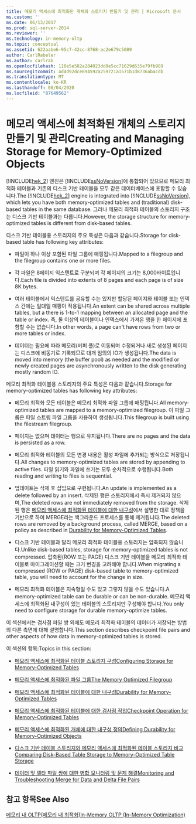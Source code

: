 ```yaml
---
title: 메모리 액세스에 최적화된 개체의 스토리지 만들기 및 관리 | Microsoft 문서
ms.custom: ''
ms.date: 06/13/2017
ms.prod: sql-server-2014
ms.reviewer: ''
ms.technology: in-memory-oltp
ms.topic: conceptual
ms.assetid: 622aabe6-95c7-42cc-8768-ac2e679c5089
author: CarlRabeler
ms.author: carlrab
ms.openlocfilehash: 118e5e582a284023dd8e5cc71629d635e79fb989
ms.sourcegitcommit: ad4d92dce894592a259721a1571b1d8736abacdb
ms.translationtype: MT
ms.contentlocale: ko-KR
ms.lasthandoff: 08/04/2020
ms.locfileid: "87649562"
---
```

# <a name="creating-and-managing-storage-for-memory-optimized-objects"></a><span data-ttu-id="461eb-102">메모리 액세스에 최적화된 개체의 스토리지 만들기 및 관리</span><span class="sxs-lookup"><span data-stu-id="461eb-102">Creating and Managing Storage for Memory-Optimized Objects</span></span>
  <span data-ttu-id="461eb-103">[!INCLUDE[hek_2](../../includes/hek-2-md.md)] 엔진은 [!INCLUDE[ssNoVersion](../../includes/ssnoversion-md.md)]에 통합되어 있으므로 메모리 최적화 테이블과 기존의 디스크 기반 테이블을 모두 같은 데이터베이스에 포함할 수 있습니다.</span><span class="sxs-lookup"><span data-stu-id="461eb-103">The [!INCLUDE[hek_2](../../includes/hek-2-md.md)] engine is integrated into [!INCLUDE[ssNoVersion](../../includes/ssnoversion-md.md)], which lets you have both memory-optimized tables and (traditional) disk-based tables in the same database.</span></span> <span data-ttu-id="461eb-104">그러나 메모리 최적화 테이블의 스토리지 구조는 디스크 기반 테이블과는 다릅니다.</span><span class="sxs-lookup"><span data-stu-id="461eb-104">However, the storage structure for memory-optimized tables is different from disk-based tables.</span></span>  
  
 <span data-ttu-id="461eb-105">디스크 기반 테이블용 스토리지의 주요 특성은 다음과 같습니다.</span><span class="sxs-lookup"><span data-stu-id="461eb-105">Storage for disk-based table has following key attributes:</span></span>  
  
-   <span data-ttu-id="461eb-106">파일이 하나 이상 포함된 파일 그룹에 매핑됩니다.</span><span class="sxs-lookup"><span data-stu-id="461eb-106">Mapped to a filegroup and the filegroup contains one or more files.</span></span>  
  
-   <span data-ttu-id="461eb-107">각 파일은 8페이지 익스텐트로 구분되며 각 페이지의 크기는 8,000바이트입니다.</span><span class="sxs-lookup"><span data-stu-id="461eb-107">Each file is divided into extents of 8 pages and each page is of size 8K bytes.</span></span>  
  
-   <span data-ttu-id="461eb-108">여러 테이블에서 익스텐트를 공유할 수는 있지만 할당된 페이지와 테이블 또는 인덱스 간에는 일대일 매핑이 적용됩니다.</span><span class="sxs-lookup"><span data-stu-id="461eb-108">An extent can be shared across multiple tables, but a there is 1-to-1 mapping between an allocated page and the table or index.</span></span> <span data-ttu-id="461eb-109">즉, 둘 이상의 테이블이나 인덱스에서 가져온 행을 한 페이지에 포함할 수는 없습니다.</span><span class="sxs-lookup"><span data-stu-id="461eb-109">In other words, a page can't have rows from two or more tables or index.</span></span>  
  
-   <span data-ttu-id="461eb-110">데이터는 필요에 따라 메모리(버퍼 풀)로 이동되며 수정되거나 새로 생성된 페이지는 디스크에 비동기로 기록되므로 대개 임의의 IO가 생성됩니다.</span><span class="sxs-lookup"><span data-stu-id="461eb-110">The data is moved into memory (the buffer pool) as needed and the modified or newly created pages are asynchronously written to the disk generating mostly random IO.</span></span>  
  
 <span data-ttu-id="461eb-111">메모리 최적화 테이블용 스토리지의 주요 특성은 다음과 같습니다.</span><span class="sxs-lookup"><span data-stu-id="461eb-111">Storage for memory-optimized tables has following key attributes:</span></span>  
  
-   <span data-ttu-id="461eb-112">메모리 최적화 모든 테이블은 메모리 최적화 파일 그룹에 매핑됩니다.</span><span class="sxs-lookup"><span data-stu-id="461eb-112">All memory-optimized tables are mapped to a memory-optimized filegroup.</span></span> <span data-ttu-id="461eb-113">이 파일 그룹은 파일 스트림 파일 그룹을 사용하여 생성됩니다.</span><span class="sxs-lookup"><span data-stu-id="461eb-113">This filegroup is built using the filestream filegroup.</span></span>  
  
-   <span data-ttu-id="461eb-114">페이지는 없으며 데이터는 행으로 유지됩니다.</span><span class="sxs-lookup"><span data-stu-id="461eb-114">There are no pages and the data is persisted as a row.</span></span>  
  
-   <span data-ttu-id="461eb-115">메모리 최적화 테이블의 모든 변경 내용은 활성 파일에 추가되는 방식으로 저장됩니다.</span><span class="sxs-lookup"><span data-stu-id="461eb-115">All changes to memory-optimized tables are stored by appending to active files.</span></span> <span data-ttu-id="461eb-116">파일 읽기와 파일에 쓰기는 모두 순차적으로 수행됩니다.</span><span class="sxs-lookup"><span data-stu-id="461eb-116">Both reading and writing to files is sequential.</span></span>  
  
-   <span data-ttu-id="461eb-117">업데이트는 삭제 후 삽입으로 구현됩니다.</span><span class="sxs-lookup"><span data-stu-id="461eb-117">An update is implemented as a delete followed by an insert.</span></span> <span data-ttu-id="461eb-118">삭제된 행은 스토리지에서 즉시 제거되지 않으며,</span><span class="sxs-lookup"><span data-stu-id="461eb-118">The deleted rows are not immediately removed from the storage.</span></span> <span data-ttu-id="461eb-119">삭제된 행은 [메모리 액세스에 최적화된 테이블에 대한 내구성](memory-optimized-tables.md)에서 설명한 대로 정책을 기반으로 하여 MERGE라는 백그라운드 프로세스를 통해 제거됩니다.</span><span class="sxs-lookup"><span data-stu-id="461eb-119">The deleted rows are removed by a background process, called MERGE, based on a policy as described in [Durability for Memory-Optimized Tables](memory-optimized-tables.md).</span></span>  
  
-   <span data-ttu-id="461eb-120">디스크 기반 테이블과 달리 메모리 최적화 테이블용 스토리지는 압축되지 않습니다.</span><span class="sxs-lookup"><span data-stu-id="461eb-120">Unlike disk-based tables, storage for memory-optimized tables is not compressed.</span></span> <span data-ttu-id="461eb-121">압축된(ROW 또는 PAGE) 디스크 기반 테이블을 메모리 최적화 테이블로 마이그레이션할 때는 크기 변경을 고려해야 합니다.</span><span class="sxs-lookup"><span data-stu-id="461eb-121">When migrating a compressed (ROW or PAGE) disk-based table to memory-optimized table, you will need to account for the change in size.</span></span>  
  
-   <span data-ttu-id="461eb-122">메모리 최적화 테이블은 지속형일 수도 있고 그렇지 않을 수도 있습니다.</span><span class="sxs-lookup"><span data-stu-id="461eb-122">A memory-optimized table can be durable or can be non-durable.</span></span> <span data-ttu-id="461eb-123">메모리 액세스에 최적화된 내구성이 있는 테이블의 스토리지만 구성해야 합니다.</span><span class="sxs-lookup"><span data-stu-id="461eb-123">You only need to configure storage for durable memory-optimize tables.</span></span>  
  
 <span data-ttu-id="461eb-124">이 섹션에서는 검사점 파일 쌍 외에도 메모리 최적화 테이블의 데이터가 저장되는 방법의 다른 측면에 대해 설명합니다.</span><span class="sxs-lookup"><span data-stu-id="461eb-124">This section describes checkpoint file pairs and other aspects of how data in memory-optimized tables is stored.</span></span>  
  
 <span data-ttu-id="461eb-125">이 섹션의 항목:</span><span class="sxs-lookup"><span data-stu-id="461eb-125">Topics in this section:</span></span>  
  
-   [<span data-ttu-id="461eb-126">메모리 액세스에 최적화된 테이블 스토리지 구성</span><span class="sxs-lookup"><span data-stu-id="461eb-126">Configuring Storage for Memory-Optimized Tables</span></span>](configuring-storage-for-memory-optimized-tables.md)  
  
-   [<span data-ttu-id="461eb-127">메모리 액세스에 최적화된 파일 그룹</span><span class="sxs-lookup"><span data-stu-id="461eb-127">The Memory Optimized Filegroup</span></span>](the-memory-optimized-filegroup.md)  
  
-   [<span data-ttu-id="461eb-128">메모리 액세스에 최적화된 테이블에 대한 내구성</span><span class="sxs-lookup"><span data-stu-id="461eb-128">Durability for Memory-Optimized Tables</span></span>](memory-optimized-tables.md)  
  
-   [<span data-ttu-id="461eb-129">메모리 액세스에 최적화된 테이블에 대한 검사점 작업</span><span class="sxs-lookup"><span data-stu-id="461eb-129">Checkpoint Operation for Memory-Optimized Tables</span></span>](checkpoint-operation-for-memory-optimized-tables.md)  
  
-   [<span data-ttu-id="461eb-130">메모리 액세스에 최적화된 개체에 대한 내구성 정의</span><span class="sxs-lookup"><span data-stu-id="461eb-130">Defining Durability for Memory-Optimized Objects</span></span>](defining-durability-for-memory-optimized-objects.md)  
  
-   [<span data-ttu-id="461eb-131">디스크 기반 테이블 스토리지와 메모리 액세스에 최적화된 테이블 스토리지 비교</span><span class="sxs-lookup"><span data-stu-id="461eb-131">Comparing Disk-Based Table Storage to Memory-Optimized Table Storage</span></span>](comparing-disk-based-table-storage-to-memory-optimized-table-storage.md)  
  
-   [<span data-ttu-id="461eb-132">데이터 및 델타 파일 쌍에 대한 병합 모니터링 및 문제 해결</span><span class="sxs-lookup"><span data-stu-id="461eb-132">Monitoring and Troubleshooting Merge for Data and Delta File Pairs</span></span>](../../database-engine/monitoring-and-troubleshooting-merge-for-data-and-delta-file-pairs.md)  
  
## <a name="see-also"></a><span data-ttu-id="461eb-133">참고 항목</span><span class="sxs-lookup"><span data-stu-id="461eb-133">See Also</span></span>  
 [<span data-ttu-id="461eb-134">메모리 내 OLTP&#40;메모리 내 최적화&#41;</span><span class="sxs-lookup"><span data-stu-id="461eb-134">In-Memory OLTP &#40;In-Memory Optimization&#41;</span></span>](in-memory-oltp-in-memory-optimization.md)  
  
  
